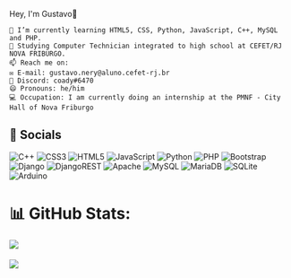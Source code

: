 Hey, I'm Gustavo👋

    🌱 I’m currently learning HTML5, CSS, Python, JavaScript, C++, MySQL and PHP.
    🏫 Studying Computer Technician integrated to high school at CEFET/RJ NOVA FRIBURGO.
    📫 Reach me on:
    ✉️ E-mail: gustavo.nery@aluno.cefet-rj.br
    🤖 Discord: coady#6470
    😄 Pronouns: he/him
    💻 Occupation: I am currently doing an internship at the PMNF - City Hall of Nova Friburgo



## 🔗 Socials
![C++](https://img.shields.io/badge/c++-%2300599C.svg?style=for-the-badge&logo=c%2B%2B&logoColor=white) ![CSS3](https://img.shields.io/badge/css3-%231572B6.svg?style=for-the-badge&logo=css3&logoColor=white) ![HTML5](https://img.shields.io/badge/html5-%23E34F26.svg?style=for-the-badge&logo=html5&logoColor=white) ![JavaScript](https://img.shields.io/badge/javascript-%23323330.svg?style=for-the-badge&logo=javascript&logoColor=%23F7DF1E)  ![Python](https://img.shields.io/badge/python-3670A0?style=for-the-badge&logo=python&logoColor=ffdd54) ![PHP](https://img.shields.io/badge/php-%23777BB4.svg?style=for-the-badge&logo=php&logoColor=white)  ![Bootstrap](https://img.shields.io/badge/bootstrap-%23563D7C.svg?style=for-the-badge&logo=bootstrap&logoColor=white) ![Django](https://img.shields.io/badge/django-%23092E20.svg?style=for-the-badge&logo=django&logoColor=white) ![DjangoREST](https://img.shields.io/badge/DJANGO-REST-ff1709?style=for-the-badge&logo=django&logoColor=white&color=ff1709&labelColor=gray)  ![Apache](https://img.shields.io/badge/apache-%23D42029.svg?style=for-the-badge&logo=apache&logoColor=white)  ![MySQL](https://img.shields.io/badge/mysql-%2300f.svg?style=for-the-badge&logo=mysql&logoColor=white) ![MariaDB](https://img.shields.io/badge/MariaDB-003545?style=for-the-badge&logo=mariadb&logoColor=white) ![SQLite](https://img.shields.io/badge/sqlite-%2307405e.svg?style=for-the-badge&logo=sqlite&logoColor=white) ![Arduino](https://img.shields.io/badge/-Arduino-00979D?style=for-the-badge&logo=Arduino&logoColor=white)
# 📊 GitHub Stats:
[![](https://github-readme-streak-stats.herokuapp.com?user=gustavonerywe&theme=dracula)](https://git.io/streak-stats)
##### ![](https://github-readme-stats.vercel.app/api/top-langs/?username=gustavonerywe&theme=dracula&hide_border=false&include_all_commits=true&count_private=true&layout=compact)

